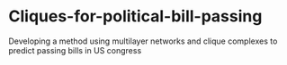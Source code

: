 # Cliques-for-political-bill-passing
Developing a method using multilayer networks and clique complexes to predict passing bills in US congress
